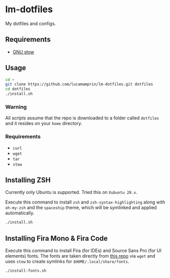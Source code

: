 # lm-dotfiles

My dotfiles and configs.

## Requirements

- [GNU stow](https://www.gnu.org/software/stow/)

## Usage

```sh
cd ~
git clone https://github.com/lucamamprin/lm-dotfiles.git dotfiles
cd dotfiles
./install.sh
```

### Warning

All scripts assume that the repo is downloaded to a folder called `dotfiles` and it resides on your `home` directory.

### Requirements

* `curl`
* `wget`
* `tar`
* `stow`

## Installing ZSH

Currently only Ubuntu is supported. Tried this on `Xubuntu 20.x`.

Execute this command to install `zsh` and ` zsh-syntax-highlighting ` along with `oh-my-zsh` and the `spaceship` theme, which will be symlinked and applied automatically.

```sh
./install.sh
```

## Installing Fira Mono & Fira Code

Execute this command to install Fira (for IDEs) and Source Sans Pro (for UI elements) fonts. The fonts are taken directly from [this repo](https://github.com/google/fonts) via `wget` and uses `stow` to create symlinks for `$HOME/.local/share/fonts`.

```sh
./install-fonts.sh
```
